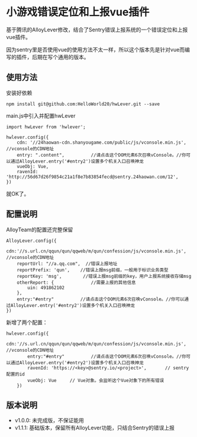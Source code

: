 # 小游戏错误定位和上报vue插件

基于腾讯的AlloyLever修改，结合了Sentry错误上报系统的一个错误定位和上报vue插件。

因为sentry里是否使用vue的使用方法不太一样，所以这个版本先是针对vue而编写的插件，后期在写个通用的版本。

## 使用方法


安装好依赖

	npm install git@github.com:HelloWorld20/hwLever.git --save
	
main.js中引入并配置hwLever

	import hwLever from 'hwlever';
	
	hwlever.config({
    	cdn: '//24haowan-cdn.shanyougame.com/public/js/vconsole.min.js',  //vconsole的CDN地址
    	entry: ".content",          //请点击这个DOM元素6次召唤vConsole。//你可以通过AlloyLever.entry('#entry2')设置多个机关入口召唤神龙
    	vueObj: Vue,
    	ravenId: 'http://56d67d26f9854c21a1f8e7b83854fecd@sentry.24haowan.com/12',
	})

就OK了。

## 配置说明

AlloyTeam的配置还完整保留

	AlloyLever.config({
	    cdn:'//s.url.cn/qqun/qun/qqweb/m/qun/confession/js/vconsole.min.js',  //vconsole的CDN地址
	    reportUrl: "//a.qq.com",  //错误上报地址
	    reportPrefix: 'qun',    //错误上报msg前缀，一般用于标识业务类型
	    reportKey: 'msg',        //错误上报msg前缀的key，用户上报系统接收存储msg
	    otherReport: {              //需要上报的其他信息
	        uin: 491862102
	    },
	    entry:"#entry"          //请点击这个DOM元素6次召唤vConsole。//你可以通过AlloyLever.entry('#entry2')设置多个机关入口召唤神龙
	})
	
	
新增了两个配置：

	hwlever.config({
		    cdn:'//s.url.cn/qqun/qun/qqweb/m/qun/confession/js/vconsole.min.js',  //vconsole的CDN地址
		    entry:"#entry"          //请点击这个DOM元素6次召唤vConsole。//你可以通过AlloyLever.entry('#entry2')设置多个机关入口召唤神龙
		    ravenId: 'https://<key>@sentry.io/<project>',		// sentry配置的id
		    vueObj: Vue		// Vue对象。会监听这个Vue对象下的所有错误
		})


## 版本说明

* v1.0.0: 未完成版，不保证能用
* v1.1.1: 基础版本，保留所有AlloyLever功能，只结合Sentry的错误上报
